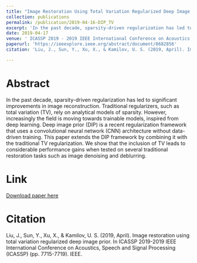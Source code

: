 ```yaml
---
title: "Image Restoration Using Total Variation Regularized Deep Image Prior"
collection: publications
permalink: /publication/2019-04-16-DIP_TV
excerpt: 'In the past decade, sparsity-driven regularization has led to significant improvements in image reconstruction. Traditional regularizers, such as total variation (TV), rely on analytical models of sparsity. However, increasingly the field is moving towards trainable models, inspired from deep learning. Deep image prior (DIP) is a recent regularization framework that uses a convolutional neural network (CNN) architecture without data-driven training. This paper extends the DIP framework by combining it with the traditional TV regularization. We show that the inclusion of TV leads to considerable performance gains when tested on several traditional restoration tasks such as image denoising and deblurring.'
date: 2019-04-17
venue: ' ICASSP 2019 - 2019 IEEE International Conference on Acoustics, Speech and Signal Processing (ICASSP)'
paperurl: 'https://ieeexplore.ieee.org/abstract/document/8682856'
citation: 'Liu, J., Sun, Y., Xu, X., & Kamilov, U. S. (2019, April). Image restoration using total variation regularized deep image prior. In ICASSP 2019-2019 IEEE International Conference on Acoustics, Speech and Signal Processing (ICASSP) (pp. 7715-7719). IEEE.'

---
```

# Abstract
In the past decade, sparsity-driven regularization has led to significant improvements in image reconstruction. Traditional regularizers, such as total variation (TV), rely on analytical models of sparsity. However, increasingly the field is moving towards trainable models, inspired from deep learning. Deep image prior (DIP) is a recent regularization framework that uses a convolutional neural network (CNN) architecture without data-driven training. This paper extends the DIP framework by combining it with the traditional TV regularization. We show that the inclusion of TV leads to considerable performance gains when tested on several traditional restoration tasks such as image denoising and deblurring.

# Link
[Download paper here](https://ieeexplore.ieee.org/abstract/document/8682856)

# Citation
Liu, J., Sun, Y., Xu, X., & Kamilov, U. S. (2019, April). Image restoration using total variation regularized deep image prior. In ICASSP 2019-2019 IEEE International Conference on Acoustics, Speech and Signal Processing (ICASSP) (pp. 7715-7719). IEEE.
